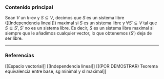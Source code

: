 ### Contenido principal

Sean $V$ un $k$-ev y $S \subseteq V$, decimos que $S$ es un sistema libre ([[Independencia lineal]]) maximal si $S$ es un sistema libre y $\forall S' \subseteq V$ tal que $S \subsetneq S', S'$ no es un sistema libre. Es decir, $S$ es un sistema libre maximal si siempre que le añadimos cualquier vector, lo que obtenemos ($S'$) deja de ser libre.

--- 
### Referencias
[[Espacio vectorial]]
[[Independencia lineal]]
[[(POR DEMOSTRAR) Teorema equivalencia entre base, sg minimal y sl maximal]]